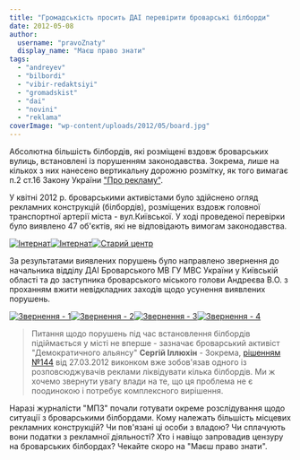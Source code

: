 ```yaml
---
title: "Громадськість просить ДАІ перевірити броварські білборди"
date: 2012-05-08
author: 
  username: "pravoZnaty"
  display_name: "Маєш право знати"
tags: 
  - "andreyev"
  - "bilbordi"
  - "vibir-redaktsiyi"
  - "gromadskist"
  - "dai"
  - "novini"
  - "reklama"
coverImage: "wp-content/uploads/2012/05/board.jpg"
---
```


Абсолютна більшість білбордів, які розміщені вздовж броварських вулиць, встановлені із порушенням законодавства. Зокрема, лише на кількох з них нанесено вертикальну дорожню розмітку, як того вимагає п.2 ст.16 Закону України ["Про рекламу"](http://zakon2.rada.gov.ua/laws/show/270/96-%D0%B2%D1%80 "Закон України \"Про рекламу\"").

У квітні 2012 р. броварськими активістами було здійснено огляд рекламних конструкцій (білбордів), розміщених вздовж головної транспортної артерії міста - вул.Київської. У ході проведеної перевірки було виявлено 47 об'єктів, які не відповідають вимогам законодавства.

[![](https://mpz.brovary.org/wp-content/uploads/2012/05/IMAG0940.jpg "Інтернат")](https://mpz.brovary.org/wp-content/uploads/2012/05/IMAG0940.jpg)[![](https://mpz.brovary.org/wp-content/uploads/2012/05/IMAG0941.jpg "Інтернат")](https://mpz.brovary.org/wp-content/uploads/2012/05/IMAG0941.jpg)[![](https://mpz.brovary.org/wp-content/uploads/2012/05/IMAG0950.jpg "Старий центр")](https://mpz.brovary.org/wp-content/uploads/2012/05/IMAG0950.jpg)

<!--more--> За результатами виявлених порушень було направлено звернення до начальника відділу ДАІ Броварського МВ ГУ МВС України у Київській області та до заступника броварського міського голови Андреєва В.О. з проханням вжити невідкладних заходів щодо усунення виявлених порушень.

[![](https://mpz.brovary.org/wp-content/uploads/2012/05/Zvernennya-1.jpg "Звернення - 1")](https://mpz.brovary.org/wp-content/uploads/2012/05/Zvernennya-1.jpg)[![](https://mpz.brovary.org/wp-content/uploads/2012/05/Zvernennya-2.jpg "Звернення - 2")](https://mpz.brovary.org/wp-content/uploads/2012/05/Zvernennya-2.jpg)[![](https://mpz.brovary.org/wp-content/uploads/2012/05/Zvernennya-3.jpg "Звернення - 3")](https://mpz.brovary.org/wp-content/uploads/2012/05/Zvernennya-3.jpg)[![](https://mpz.brovary.org/wp-content/uploads/2012/05/Zvernennya-4.jpg "Звернення - 4")](https://mpz.brovary.org/wp-content/uploads/2012/05/Zvernennya-4.jpg)

> Питання щодо порушень під час встановлення білбордів підіймається у місті не вперше - зазначає броварський активіст "Демократичного альянсу" **Сергій Іллюхін** - Зокрема, [рішенням №144](http://docs.brovary.org/p1077/27.03.2012/144 "Рішення виконкому") від 27.03.2012 виконком вже зобов'язав одного із розповсюджувачів реклами ліквідувати кілька білбордів. Ми ж хочемо звернути увагу влади на те, що ця проблема не є поодинокою і потребує комплексного вирішення.

Наразі журналісти "МПЗ" почали готувати окреме розслідування щодо ситуації з броварськими білбордами. Кому належать більшість місцевих рекламних конструкцій? Чи пов'язані ці особи з владою? Чи сплачують вони податки з рекламної діяльності? Хто і навіщо запровадив цензуру на броварських білбордах? Чекайте скоро на "Маєш право знати".
